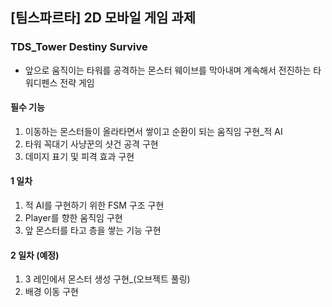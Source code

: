 ## [팀스파르타] 2D 모바일 게임 과제

### TDS_Tower Destiny Survive
- 앞으로 움직이는 타워를 공격하는 몬스터 웨이브를 막아내며 계속해서 전진하는 타워디펜스 전략 게임

#### 필수 기능
1. 이동하는 몬스터들이 올라타면서 쌓이고 순환이 되는 움직임 구현_적 AI
2. 타워 꼭대기 사냥꾼의 샷건 공격 구현
3. 데미지 표기 및 피격 효과 구현

#### 1 일차
1. 적 AI를 구현하기 위한 FSM 구조 구현
2. Player를 향한 움직임 구현
3. 앞 몬스터를 타고 층을 쌓는 기능 구현

#### 2 일차 (예정)
1. 3 레인에서 몬스터 생성 구현_(오브젝트 풀링)
2. 배경 이동 구현
